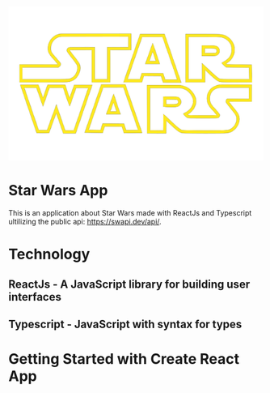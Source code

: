![Logo of the project](https://github.com/eduardorocham/star-wars-app/blob/main/src/assets/images/star_wars_logo.png)

# Star Wars App

This is an application about Star Wars made with ReactJs and Typescript ultilizing the public api: https://swapi.dev/api/.

# Technology
## ReactJs - A JavaScript library for building user interfaces
## Typescript - JavaScript with syntax for types

# Getting Started with Create React App
